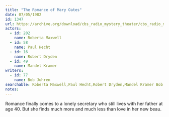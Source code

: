 ```yaml
---
title: "The Romance of Mary Oates"
date: 07/05/1982
id: 1347
url: https://archive.org/download/cbs_radio_mystery_theater/cbs_radio_mystery_theater-1301-1350.zip/cbs_radio_mystery_theater-1301-1350%2Fcbsrmt_1347_the_romance_of_mary_oates.mp3
actors:  
  - id: 202
    name: Roberta Maxwell  
  - id: 58
    name: Paul Hecht  
  - id: 16
    name: Robert Dryden  
  - id: 49
    name: Mandel Kramer
writers:  
  - id: 77
    name: Bob Juhren
searchable: Roberta Maxwell,Paul Hecht,Robert Dryden,Mandel Kramer Bob Juhren
notes:  
---
```

Romance finally comes to a lonely secretary who still lives with her father at age 40. But she finds much more and much less than love in her new beau.